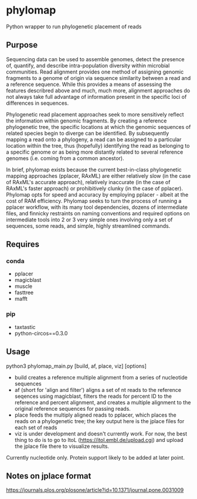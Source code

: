 # phylomap
Python wrapper to run phylogenetic placement of reads

## Purpose

Sequencing data can be used to assemble genomes, detect the presence of, quantify, and describe intra-population diversity within microbial communities. Read alignment provides one method of assigning genomic fragments to a genome of origin via sequence similarity between a read and a reference sequence. While this provides a means of assessing the features describred above and much, much more, alignment approaches do not always take full advantage of information present in the specific loci of differences in sequences.

Phylogenetic read placement approaches seek to more sensitively reflect the information within genomic fragments. By creating a reference phylogenetic tree, the specific locations at which the genomic sequences of related species begin to diverge can be identified. By subsequently mapping a read onto a phylogeny, a read can be assigned to a particular location within the tree, thus (hopefully) identifying the read as belonging to a specific genome or as being more distantly related to several reference genomes (i.e. coming from a common ancestor).

In brief, phylomap exists because the current best-in-class phylogenetic mapping approaches (pplacer, RAxML) are either relatively slow (in the case of RAxML's accurate approach), relatively inaccurate (in the case of RAxML's faster approach) or prohibitively clunky (in the case of pplacer). Phylomap opts for speed and accuracy by employing pplacer - albeit at the cost of RAM efficiency. Phylomap seeks to turn the process of running a pplacer workflow, with its many tool dependencies, dozens of intermediate files, and finnicky restraints on naming conventions and required options on intermediate tools into 2 or 3 very simple ones involving only a set of sequences, some reads, and simple, highly streamlined commands.

## Requires

### conda

* pplacer
* magicblast
* muscle
* fasttree
* mafft

### pip

* taxtastic
* python-circos==0.3.0

## Usage

python3 phylomap_main.py [build, af, place, viz] [options]

* build creates a reference multiple alignment from a series of nucleotide sequences
* af (short for 'align and filter') aligns a set of nt reads to the reference seqences using magicblast, filters the reads for percent ID to the reference and percent alignment, and creates a multiple alignment to the original reference sequences for passing reads.
* place feeds the multiply aligned reads to pplacer, which places the reads on a phylogenetic tree; the key output here is the jplace files for each set of reads
* viz is under development and doesn't currently work. For now, the best thing to do is to go to ItoL (https://itol.embl.de/upload.cgi) and upload the jplace file there to visualize results.

Currently nucleotide only. Protein support likely to be added at later point.

## Notes on jplace format

https://journals.plos.org/plosone/article?id=10.1371/journal.pone.0031009
